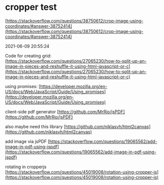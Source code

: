 # cropper test

[https://stackoverflow.com/questions/38750612/crop-image-using-coordinates/#answer-38752414](https://stackoverflow.com/questions/38750612/crop-image-using-coordinates/#answer-38752414)


2021-06-09 20:55:24

Code for creating grid: [https://stackoverflow.com/questions/27065230/how-to-split-up-an-image-in-pieces-and-reshuffle-it-using-html-javascript-or-c](https://stackoverflow.com/questions/27065230/how-to-split-up-an-image-in-pieces-and-reshuffle-it-using-html-javascript-or-c)


using promises: [https://developer.mozilla.org/en-US/docs/Web/JavaScript/Guide/Using_promises](https://developer.mozilla.org/en-US/docs/Web/JavaScript/Guide/Using_promises)

client-side pdf generator [https://github.com/MrRio/jsPDF](https://github.com/MrRio/jsPDF)

also maybe need this library [https://github.com/niklasvh/html2canvas](https://github.com/niklasvh/html2canvas)

add image via jsPDF [https://stackoverflow.com/questions/19065562/add-image-in-pdf-using-jspdf](https://stackoverflow.com/questions/19065562/add-image-in-pdf-using-jspdf)

rotating in cropperjs [https://stackoverflow.com/questions/45019008/rotation-using-cropper-js](https://stackoverflow.com/questions/45019008/rotation-using-cropper-js)

